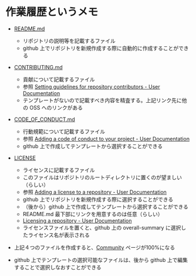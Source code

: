 # 作業履歴というメモ

* [README.md](https://github.com/officel/ghrb-jp/blob/master/README.md)
  * リポジトリの説明等を記載するファイル
  * github 上でリポジトリを新規作成する際に自動的に作成することができる

* [CONTRIBUTING.md](https://github.com/officel/ghrb-jp/blob/master/.github/CONTRIBUTING.md)
  * 貢献について記載するファイル
  * 参照 [Setting guidelines for repository contributors - User Documentation](https://help.github.com/articles/setting-guidelines-for-repository-contributors/)
  * テンプレートがないので記載すべき内容を精査する。上記リンク先に他の OSS へのリンクがある

* [CODE_OF_CONDUCT.md](https://github.com/officel/ghrb-jp/blob/master/.github/CODE_OF_CONDUCT.md)
  * 行動規範について記載するファイル
  * 参照 [Adding a code of conduct to your project - User Documentation](https://help.github.com/articles/adding-a-code-of-conduct-to-your-project/)
  * github 上で作成してテンプレートから選択することができる
  
* [LICENSE](https://github.com/officel/ghrb-jp/blob/master/LICENSE)
  * ライセンスに記載するファイル
  * このファイルはリポジトリのルートディレクトリに置くのが望ましい（らしい）
  * 参照 [Adding a license to a repository - User Documentation](https://help.github.com/articles/adding-a-license-to-a-repository/)
  * github 上でリポジトリを新規作成する際に選択することができる
  * （後から）github 上で作成してテンプレートから選択することができる
  * README.md 最下部にリンクを用意するのは任意（らしい）
  * [Licensing a repository - User Documentation](https://help.github.com/articles/licensing-a-repository/)
  * ライセンスファイルを置くと、github 上の overall-summary に選択したライセンス名が表示される

* 上記４つのファイルを作成すると、[Community](https://github.com/officel/ghrb-jp/community) ページが100%になる
* github 上でテンプレートの選択可能なファイルは、後から github 上で編集することで選択しなおすことができる
